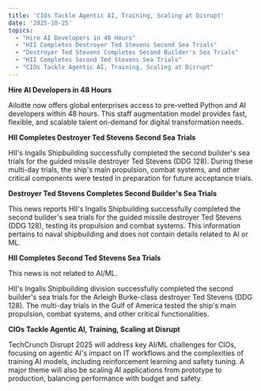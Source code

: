 ```yaml
---
title: 'CIOs Tackle Agentic AI, Training, Scaling at Disrupt'
date: '2025-10-25'
topics:
  - "Hire AI Developers in 48 Hours"
  - "HII Completes Destroyer Ted Stevens Second Sea Trials"
  - "Destroyer Ted Stevens Completes Second Builder's Sea Trials"
  - "HII Completes Second Ted Stevens Sea Trials"
  - "CIOs Tackle Agentic AI, Training, Scaling at Disrupt"
---
```


**Hire AI Developers in 48 Hours**

Ailoitte now offers global enterprises access to pre-vetted Python and AI developers within 48 hours. This staff augmentation model provides fast, flexible, and scalable talent on-demand for digital transformation needs.

**HII Completes Destroyer Ted Stevens Second Sea Trials**

HII's Ingalls Shipbuilding successfully completed the second builder's sea trials for the guided missile destroyer Ted Stevens (DDG 128). During these multi-day trials, the ship's main propulsion, combat systems, and other critical components were tested in preparation for future acceptance trials.

**Destroyer Ted Stevens Completes Second Builder's Sea Trials**

This news reports HII's Ingalls Shipbuilding successfully completed the second builder's sea trials for the guided missile destroyer Ted Stevens (DDG 128), testing its propulsion and combat systems. This information pertains to naval shipbuilding and does not contain details related to AI or ML.

**HII Completes Second Ted Stevens Sea Trials**

This news is not related to AI/ML.

HII's Ingalls Shipbuilding division successfully completed the second builder's sea trials for the Arleigh Burke-class destroyer Ted Stevens (DDG 128). The multi-day trials in the Gulf of America tested the ship's main propulsion, combat systems, and other critical functionalities.

**CIOs Tackle Agentic AI, Training, Scaling at Disrupt**

TechCrunch Disrupt 2025 will address key AI/ML challenges for CIOs, focusing on agentic AI's impact on IT workflows and the complexities of training AI models, including reinforcement learning and safety tuning. A major theme will also be scaling AI applications from prototype to production, balancing performance with budget and safety.

